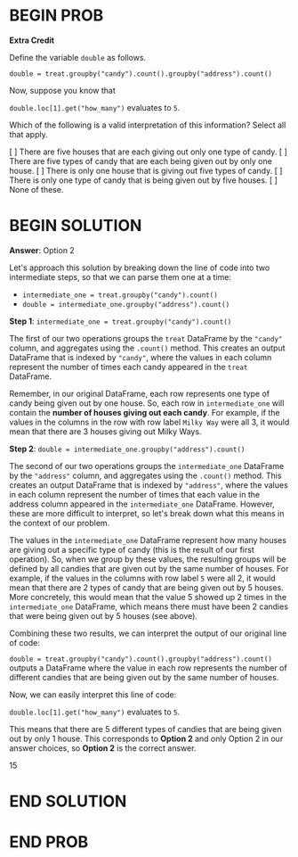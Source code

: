 # BEGIN PROB

**Extra Credit**

Define the variable `double` as follows.

`double = treat.groupby("candy").count().groupby("address").count()`

Now, suppose you know that

`double.loc[1].get("how_many")` evaluates to `5`.


Which of the following is a valid interpretation of this information?
Select all that apply.

[ ] There are five houses that are each giving out only one type of candy.
[ ] There are five types of candy that are each being given out by only one house.
[ ] There is only one house that is giving out five types of candy.
[ ] There is only one type of candy that is being given out by five houses.
[ ] None of these.

# BEGIN SOLUTION

**Answer**: Option 2

Let's approach this solution by breaking down the line of code into two intermediate steps, so that we can parse them one at a time:
- `intermediate_one = treat.groupby("candy").count()`
- `double = intermediate_one.groupby("address").count()`

**Step 1**: `intermediate_one = treat.groupby("candy").count()`

The first of our two operations groups the `treat` DataFrame by the `"candy"` column, and aggregates using the `.count()` method. This creates an output DataFrame that is indexed by `"candy"`, where the values in each column represent the number of times each candy appeared in the `treat` DataFrame.

Remember, in our original DataFrame, each row represents one type of candy being given out by one house. So, each row in `intermediate_one` will contain the **number of houses giving out each candy**. For example, if the values in the columns in the row with row label `Milky Way` were all $3$, it would mean that there are $3$ houses giving out Milky Ways.

**Step 2**: `double = intermediate_one.groupby("address").count()`

The second of our two operations groups the `intermediate_one` DataFrame by the `"address"` column, and aggregates using the `.count()` method. This creates an output DataFrame that is indexed by `"address"`, where the values in each column represent the number of times that each value in the address column appeared in the `intermediate_one` DataFrame. However, these are more difficult to interpret, so let's break down what this means in the context of our problem.

The values in the `intermediate_one` DataFrame represent how many houses are giving out a specific type of candy (this is the result of our first operation). So, when we group by these values, the resulting groups will be defined by all candies that are given out by the same number of houses. For example, if the values in the columns with row label `5` were all $2$, it would mean that there are $2$ types of candy that are being given out by $5$ houses. More concretely, this would mean that the value $5$ showed up $2$ times in the `intermediate_one` DataFrame, which means there must have been $2$ candies that were being given out by $5$ houses (see above).

Combining these two results, we can interpret the output of our original line of code:

`double = treat.groupby("candy").count().groupby("address").count()` outputs a DataFrame where the value in each row represents the number of different candies that are being given out by the same number of houses.

Now, we can easily interpret this line of code:

`double.loc[1].get("how_many")` evaluates to `5`.

This means that there are $5$ different types of candies that are being given out by only $1$ house. This corresponds to **Option 2** and only Option $2$ in our answer choices, so **Option 2** is the correct answer.

<average>15</average>

# END SOLUTION

# END PROB
